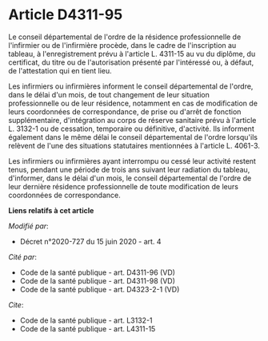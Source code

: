 # Article D4311-95

Le conseil départemental de l'ordre de la résidence professionnelle de l'infirmier ou de l'infirmière procède, dans le cadre
de l'inscription au tableau, à l'enregistrement prévu à l'article L. 4311-15 au vu du diplôme, du certificat, du titre ou de
l'autorisation présenté par l'intéressé ou, à défaut, de l'attestation qui en tient lieu.

Les infirmiers ou infirmières informent le conseil départemental de l'ordre, dans le délai d'un mois, de tout changement de
leur situation professionnelle ou de leur résidence, notamment en cas de modification de leurs coordonnées de correspondance,
de prise ou d'arrêt de fonction supplémentaire, d'intégration au corps de réserve sanitaire prévu à l'article L. 3132-1 ou de
cessation, temporaire ou définitive, d'activité. Ils informent également dans le même délai le conseil départemental de
l'ordre lorsqu'ils relèvent de l'une des situations statutaires mentionnées à l'article L. 4061-3.

Les infirmiers ou infirmières ayant interrompu ou cessé leur activité restent tenus, pendant une période de trois ans suivant
leur radiation du tableau, d'informer, dans le délai d'un mois, le conseil départemental de l'ordre de leur dernière
résidence professionnelle de toute modification de leurs coordonnées de correspondance.

**Liens relatifs à cet article**

_Modifié par_:

  - Décret n°2020-727 du 15 juin 2020 - art. 4

_Cité par_:

  - Code de la santé publique - art. D4311-96 (VD)
  - Code de la santé publique - art. D4311-98 (VD)
  - Code de la santé publique - art. D4323-2-1 (VD)

_Cite_:

  - Code de la santé publique - art. L3132-1
  - Code de la santé publique - art. L4311-15

